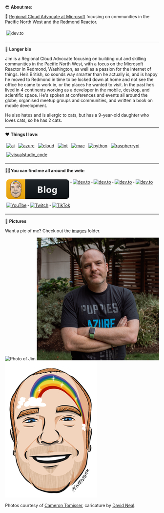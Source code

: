 😎 **About me:**

🤖 [Regional Cloud Advocate at Microsoft]((https://developer.microsoft.com/advocates/?WT.mc_id=jimbobbennett-github-jabenn)) focusing on communities in the Pacific North West and the Redmond Reactor.

<img src="https://raw.githubusercontent.com/jimbobbennett/ColoredBadges/main/svg/pronouns/hehim.svg" alt="dev.to" style="vertical-align:top; margin:6px 4px">

---

🥱 **Longer bio**

Jim is a Regional Cloud Advocate focusing on building out and skilling communities in the Pacific North West, with a focus on the Microsoft Reactor in Redmond, Washington, as well as a passion for the internet of things. He’s British, so sounds way smarter than he actually is, and is happy he moved to Redmond in time to be locked down at home and not see the office he came to work in, or the places he wanted to visit. In the past he’s lived in 4 continents working as a developer in the mobile, desktop, and scientific space. He's spoken at conferences and events all around the globe, organised meetup groups and communities, and written a book on mobile development.

He also hates and is allergic to cats, but has a 9-year-old daughter who loves cats, so he has 2 cats.

---

❤️ **Things I love:**

<a href="https://azure.microsoft.com/services/cognitive-services/?WT.mc_id=academic-0000-jabenn">
  <img src="https://raw.githubusercontent.com/jimbobbennett/ColoredBadges/main/svg/dev/misc/ai.svg" alt="ai" style="vertical-align:top; margin:6px 4px">
</a>
<a href="https://azure.microsoft.com/?WT.mc_id=academic-0000-jabenn">
  <img src="https://raw.githubusercontent.com/jimbobbennett/ColoredBadges/main/svg/dev/services/azure.svg" alt="azure" style="vertical-align:top; margin:6px 4px">
</a>
<a href="https://azure.microsoft.com/?WT.mc_id=academic-0000-jabenn">
  <img src="https://raw.githubusercontent.com/jimbobbennett/ColoredBadges/main/svg/dev/misc/cloud.svg" alt="cloud" style="vertical-align:top; margin:6px 4px">
</a>
<a href="https://azure.microsoft.com/product-categories/iot/?WT.mc_id=academic-0000-jabenn">
    <img src="https://raw.githubusercontent.com/jimbobbennett/ColoredBadges/main/svg/dev/misc/iot.svg" alt="iot" style="vertical-align:top; margin:6px 4px">
</a>
<a href="https://apple.com">
    <img src="https://raw.githubusercontent.com/jimbobbennett/ColoredBadges/main/svg/devices/mac.svg" alt="mac" style="vertical-align:top; margin:6px 4px">
</a>
<a href="https://channel9.msdn.com/Series/Intro-to-Python-Development/Python-for-Beginners-1-of-44-Programming-with-Python?WT.mc_id=academic-0000-jabenn">
  <img src="https://raw.githubusercontent.com/jimbobbennett/ColoredBadges/main/svg/dev/languages/python.svg" alt="python" style="vertical-align:top; margin:6px 4px">
</a>
<a href="https://github.com/microsoft/rpi-resources">
  <img src="https://raw.githubusercontent.com/jimbobbennett/ColoredBadges/main/svg/devices/raspberrypi.svg" alt="raspberrypi" style="vertical-align:top; margin:6px 4px">
</a>
<a href="https://code.visualstudio.com?WT.mc_id=academic-0000-jabenn">
  <img src="https://raw.githubusercontent.com/jimbobbennett/ColoredBadges/main/svg/dev/tools/visualstudio_code.svg" alt="visualstudio_code" style="vertical-align:top; margin:6px 4px">
</a>
</a>

---

👨‍💻**You can find me all around the web:**

<a href="https://jimbobbennett.dev">
  <img src="https://raw.githubusercontent.com/jimbobbennett/ColoredBadges/main/svg/jim/blog.svg" alt="dev.to" style="vertical-align:top; margin:6px 4px">
</a>
<a href="https://twitter.com/jimbobbennett">
  <img src="https://raw.githubusercontent.com/jimbobbennett/ColoredBadges/main/svg/social/twitter.svg" alt="dev.to" style="vertical-align:top; margin:6px 4px">
</a>
<a href="https://instagram.com/jimbobbennett">
  <img src="https://raw.githubusercontent.com/jimbobbennett/ColoredBadges/main/svg/social/instagram.svg" alt="dev.to" style="vertical-align:top; margin:6px 4px">
</a>
<a href="https://linkedin.com/in/jimbobbennett">
  <img src="https://raw.githubusercontent.com/jimbobbennett/ColoredBadges/main/svg/social/linkedin.svg" alt="dev.to" style="vertical-align:top; margin:6px 4px">
</a>
<a href="https://dev.to/jimbobbennett">
  <img src="https://raw.githubusercontent.com/jimbobbennett/ColoredBadges/main/svg/blogs/devto.svg" alt="dev.to" style="vertical-align:top; margin:6px 4px">
</a>
<a href="https://aka.ms/jim/youtube">
  <img src="https://raw.githubusercontent.com/jimbobbennett/ColoredBadges/main/svg/streaming/youtube.svg" alt="YouTbe" style="vertical-align:top; margin:6px 4px">
</a>
<a href="https://twitch.com/jimbobbennett">
  <img src="https://raw.githubusercontent.com/jimbobbennett/ColoredBadges/main/svg/streaming/twitch.svg" alt="Twitch" style="vertical-align:top; margin:6px 4px">
</a>
<a href="https://www.tiktok.com/@jimbobbennett">
  <img src="https://raw.githubusercontent.com/jimbobbennett/ColoredBadges/main/svg/social/tiktok.svg" alt="TikTok" style="vertical-align:top; margin:6px 4px">
</a>

---

📸 **Pictures**

Want a pic of me? Check out the [images](./images) folder.

![Photo of Jim](./images/LGPC_JimBennett_Portrait11.png) ![Photo of Jim](./images/Headshot1-tiny-square.png) ![Cartoon of Jim](./images/JimBobBennett-transparent-tiny.png)

Photos courtesy of [Cameron Tomisser](https://twitter.com/camerontomisser), caricature by [David Neal](https://twitter.com/reverentgeek).
